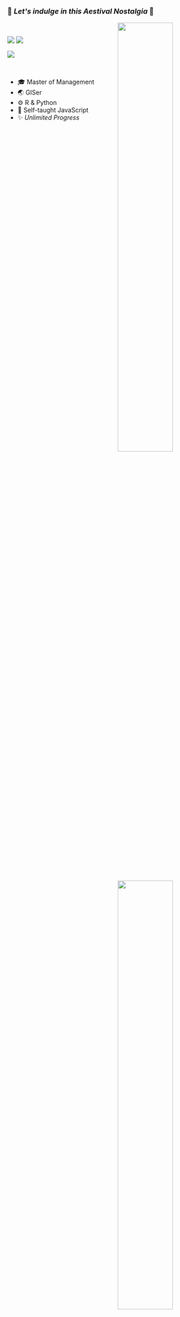 ### 🌇 *Let's indulge in this Aestival Nostalgia* 🌴

<img align="right" width="50%" src="https://github-readme-stats.vercel.app/api?username=Aestival-Nostalgia&show_icons=true&icon_color=CE1D2D&text_color=718096&bg_color=00000000&hide_title=true">

<img align="right" width="50%" src="https://github-readme-stats.vercel.app/api/top-langs/?username=Aestival-Nostalgia&layout=compact">

<br/>

![](https://img.shields.io/badge/R-informational?style=flat-square&logo=javascript&logoColor=white)
![](https://img.shields.io/badge/Python-007ACC?style=flat-square&logo=python&logoColor=white)

![](https://img.shields.io/badge/Visual_Studio_Code-0078D4?style=flat-square&logo=visual%20studio%20code&logoColor=white)

<br/>

- :mortar_board: Master of Management
- :earth_asia: GISer
- :gear: R & Python 
- :seedling: Self-taught JavaScript
- :sparkles: *Unlimited Progress*
 
